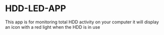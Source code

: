 # HDD-LED-APP
This app is for monitoring total HDD activity on your computer it will display an icon with a red light when the HDD is in use
